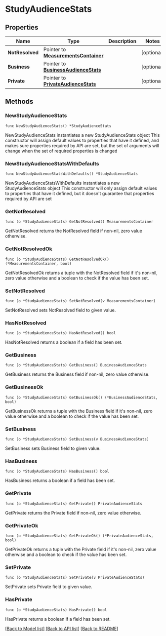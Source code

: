 # StudyAudienceStats

## Properties

Name | Type | Description | Notes
------------ | ------------- | ------------- | -------------
**NotResolved** | Pointer to [**MeasurementsContainer**](MeasurementsContainer.md) |  | [optional] 
**Business** | Pointer to [**BusinessAudienceStats**](BusinessAudienceStats.md) |  | [optional] 
**Private** | Pointer to [**PrivateAudienceStats**](PrivateAudienceStats.md) |  | [optional] 

## Methods

### NewStudyAudienceStats

`func NewStudyAudienceStats() *StudyAudienceStats`

NewStudyAudienceStats instantiates a new StudyAudienceStats object
This constructor will assign default values to properties that have it defined,
and makes sure properties required by API are set, but the set of arguments
will change when the set of required properties is changed

### NewStudyAudienceStatsWithDefaults

`func NewStudyAudienceStatsWithDefaults() *StudyAudienceStats`

NewStudyAudienceStatsWithDefaults instantiates a new StudyAudienceStats object
This constructor will only assign default values to properties that have it defined,
but it doesn't guarantee that properties required by API are set

### GetNotResolved

`func (o *StudyAudienceStats) GetNotResolved() MeasurementsContainer`

GetNotResolved returns the NotResolved field if non-nil, zero value otherwise.

### GetNotResolvedOk

`func (o *StudyAudienceStats) GetNotResolvedOk() (*MeasurementsContainer, bool)`

GetNotResolvedOk returns a tuple with the NotResolved field if it's non-nil, zero value otherwise
and a boolean to check if the value has been set.

### SetNotResolved

`func (o *StudyAudienceStats) SetNotResolved(v MeasurementsContainer)`

SetNotResolved sets NotResolved field to given value.

### HasNotResolved

`func (o *StudyAudienceStats) HasNotResolved() bool`

HasNotResolved returns a boolean if a field has been set.

### GetBusiness

`func (o *StudyAudienceStats) GetBusiness() BusinessAudienceStats`

GetBusiness returns the Business field if non-nil, zero value otherwise.

### GetBusinessOk

`func (o *StudyAudienceStats) GetBusinessOk() (*BusinessAudienceStats, bool)`

GetBusinessOk returns a tuple with the Business field if it's non-nil, zero value otherwise
and a boolean to check if the value has been set.

### SetBusiness

`func (o *StudyAudienceStats) SetBusiness(v BusinessAudienceStats)`

SetBusiness sets Business field to given value.

### HasBusiness

`func (o *StudyAudienceStats) HasBusiness() bool`

HasBusiness returns a boolean if a field has been set.

### GetPrivate

`func (o *StudyAudienceStats) GetPrivate() PrivateAudienceStats`

GetPrivate returns the Private field if non-nil, zero value otherwise.

### GetPrivateOk

`func (o *StudyAudienceStats) GetPrivateOk() (*PrivateAudienceStats, bool)`

GetPrivateOk returns a tuple with the Private field if it's non-nil, zero value otherwise
and a boolean to check if the value has been set.

### SetPrivate

`func (o *StudyAudienceStats) SetPrivate(v PrivateAudienceStats)`

SetPrivate sets Private field to given value.

### HasPrivate

`func (o *StudyAudienceStats) HasPrivate() bool`

HasPrivate returns a boolean if a field has been set.


[[Back to Model list]](../README.md#documentation-for-models) [[Back to API list]](../README.md#documentation-for-api-endpoints) [[Back to README]](../README.md)


